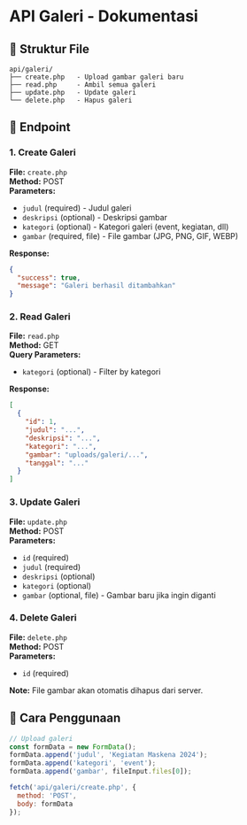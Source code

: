 # API Galeri - Dokumentasi

## 📁 Struktur File

```
api/galeri/
├── create.php   - Upload gambar galeri baru
├── read.php     - Ambil semua galeri
├── update.php   - Update galeri
└── delete.php   - Hapus galeri
```

## 🔗 Endpoint

### 1. Create Galeri
**File:** `create.php`  
**Method:** POST  
**Parameters:**
- `judul` (required) - Judul galeri
- `deskripsi` (optional) - Deskripsi gambar
- `kategori` (optional) - Kategori galeri (event, kegiatan, dll)
- `gambar` (required, file) - File gambar (JPG, PNG, GIF, WEBP)

**Response:**
```json
{
  "success": true,
  "message": "Galeri berhasil ditambahkan"
}
```

### 2. Read Galeri
**File:** `read.php`  
**Method:** GET  
**Query Parameters:**
- `kategori` (optional) - Filter by kategori

**Response:**
```json
[
  {
    "id": 1,
    "judul": "...",
    "deskripsi": "...",
    "kategori": "...",
    "gambar": "uploads/galeri/...",
    "tanggal": "..."
  }
]
```

### 3. Update Galeri
**File:** `update.php`  
**Method:** POST  
**Parameters:**
- `id` (required)
- `judul` (required)
- `deskripsi` (optional)
- `kategori` (optional)
- `gambar` (optional, file) - Gambar baru jika ingin diganti

### 4. Delete Galeri
**File:** `delete.php`  
**Method:** POST  
**Parameters:**
- `id` (required)

**Note:** File gambar akan otomatis dihapus dari server.

## 📝 Cara Penggunaan

```javascript
// Upload galeri
const formData = new FormData();
formData.append('judul', 'Kegiatan Maskena 2024');
formData.append('kategori', 'event');
formData.append('gambar', fileInput.files[0]);

fetch('api/galeri/create.php', {
  method: 'POST',
  body: formData
});
```
